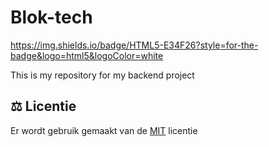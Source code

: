 # Blok-tech

https://img.shields.io/badge/HTML5-E34F26?style=for-the-badge&logo=html5&logoColor=white

This is my repository for my backend project

## ⚖️ Licentie 
Er wordt gebruik gemaakt van de [MIT](https://github.com/DennisHvA/Blok-tech/blob/main/LICENSE) licentie
